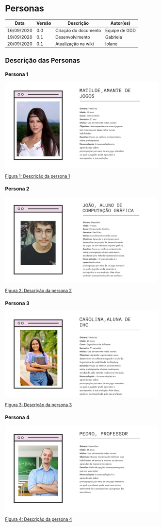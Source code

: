 # Personas

Data | Versão | Descrição | Autor(es)
---- | ---- | ----| -----
16/09/2020 | 0.0 | Criação do documento | Equipe de GDD
19/09/2020| 0.1 | Desenvolvimento | Gabriela
20/09/2020 | 0.1 | Atualização na wiki | Iolane


## Descrição das Personas

### Persona 1

![persona 1](./img/personas/persona-1.jpg)

[Figura 1: Descrição da persona 1](./img/personas/persona-1.jpg)

### Persona 2

![persona 2](./img/personas/persona-2.jpg)

[Figura 2:  Descrição da persona 2](./img/personas/persona-2.jpg)

### Persona 3

![persona 3](./img/personas/persona-3.jpg)

[Figura 3: Descrição da persona 3](./img/personas/persona-3.jpg)

### Persona 4

![persona 4](./img/personas/persona-4.png)

[Figura 4: Descrição da persona 4](./img/personas/persona-4.png)
